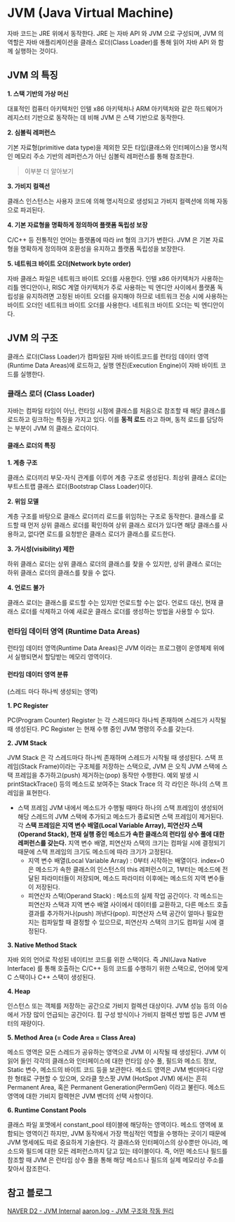# JVM (Java Virtual Machine)

자바 코드는 JRE 위에서 동작한다. JRE 는 자바 API 와 JVM 으로 구성되며, JVM 의 역할은 자바 애플리케이션을 클래스 로더(Class Loader)를 통해 읽어 자바 API 와 함께 실행하는 것이다.


## JVM 의 특징

**1. 스택 기반의 가상 머신**

대표적인 컴퓨터 아키텍처인 인텔 x86 아키텍처나 ARM 아키텍처와 같은 하드웨어가 레지스터 기반으로 동작하는 데 비해 JVM 은 스택 기반으로 동작한다.

**2. 심볼릭 레퍼런스**

기본 자료형(primitive data type)을 제외한 모든 타입(클래스와 인터페이스)을 명시적인 메모리 주소 기반의 레퍼런스가 아닌 심볼릭 레퍼런스를 통해 참조한다.

> 이부분 더 알아보기

**3. 가비지 컬렉션**

클래스 인스턴스는 사용자 코드에 의해 명시적으로 생성되고 가비지 컬렉션에 의해 자동으로 파괴된다.

**4. 기본 자료형을 명확하게 정의하여 플랫폼 독립성 보장**

C/C++ 등 전통적인 언어는 플랫폼에 따라 int 형의 크기가 변한다. JVM 은 기본 자료형을 명확하게 정의하여 호환성을 유지하고 플랫폼 독립성을 보장한다.

**5. 네트워크 바이트 오더(Network byte order)**

자바 클래스 파일은 네트워크 바이트 오더를 사용한다. 
인텔 x86 아키텍처가 사용하는 리틀 엔디안이나, RISC 계열 아키텍처가 주로 사용하는 빅 엔디안 사이에서 플랫폼 독립성을 유지하려면 고정된 바이트 오더를 유지해야 하므로 
네트워크 전송 시에 사용하는 바이트 오더인 네트워크 바이트 오더를 사용한다.
네트워크 바이트 오더는 빅 엔디안이다.

## JVM 의 구조

클래스 로더(Class Loader)가 컴파일된 자바 바이트코드를 런타임 데이터 영역(Runtime Data Areas)에 로드하고, 실행 엔진(Execution Engine)이 자바 바이트 코드를 실행한다.

### 클래스 로더 (Class Loader)

자바는 컴파일 타임이 아닌, 런타임 시점에 클래스를 처음으로 참조할 때 해당 클래스를 로드하고 링크하는 특징을 가지고 있다. 
이를 **동적 로드** 라고 하며, 동적 로드를 담당하는 부분이 JVM 의 클래스 로더이다.

#### 클래스 로더의 특징

**1. 계층 구조**

클래스 로더끼리 부모-자식 관계를 이루어 계층 구조로 생성된다. 최상위 클래스 로더는 부트스트랩 클래스 로더(Bootstrap Class Loader)이다.

**2. 위임 모델**

계층 구조를 바탕으로 클래스 로더끼리 로드를 위임하는 구조로 동작한다. 
클래스를 로드할 때 먼저 상위 클래스 로더를 확인하여 상위 클래스 로더가 있다면 해당 클래스를 사용하고, 없다면 로드를 요청받은 클래스 로더가 클래스를 로드한다.

**3. 가시성(visibility) 제한**

하위 클래스 로더는 상위 클래스 로더의 클래스를 찾을 수 있지만, 상위 클래스 로더는 하위 클래스 로더의 클래스를 찾을 수 없다.

**4. 언로드 불가**

클래스 로더는 클래스를 로드할 수는 있지만 언로드할 수는 없다. 언로드 대신, 현재 클래스 로더를 삭제하고 아예 새로운 클래스 로더를 생성하는 방법을 사용할 수 있다.




### 런타임 데이터 영역 (Runtime Data Areas)

런타임 데이터 영역(Runtime Data Areas)은 JVM 이라는 프로그램이 운영체제 위에서 실행되면서 할당받는 메모리 영역이다. 

#### 런타임 데이터 영역 분류

(스레드 마다 하나씩 생성되는 영역)

**1. PC Register**

PC(Program Counter) Register 는 각 스레드마다 하나씩 존재하며 스레드가 시작될 때 생성된다.
PC Register 는 현재 수행 중인 JVM 명령의 주소를 갖는다.

**2. JVM Stack**

JVM Stack 은 각 스레드마다 하나씩 존재하며 스레드가 시작될 때 생성된다. 
스택 프레임(Stack Frame)이라는 구조체를 저장하는 스택으로, JVM 은 오직 JVM 스택에 스택 프레임을 추가하고(push) 제거하는(pop) 동작만 수행한다.
예외 발생 시 printStackTrace() 등의 메소드로 보여주는 Stack Trace 의 각 라인은 하나의 스택 프레임을 표현한다.

- 스택 프레임
JVM 내에서 메소드가 수행될 때마다 하나의 스택 프레임이 생성되어 해당 스레드의 JVM 스택에 추가되고 메소드가 종료되면 스택 프레임이 제거된다.
각 **스택 프레임은 지역 변수 배열(Local Variable Array), 피연산자 스택(Operand Stack), 현재 실행 중인 메소드가 속한 클래스의 런타임 상수 풀에 대한 레퍼런스를 갖는다.** 
지역 변수 배열, 피연산자 스택의 크기는 컴파일 시에 결정되기 때문에 스택 프레임의 크기도 메소드에 따라 크기가 고정된다.
  - 지역 변수 배열(Local Variable Array) : 0부터 시작하는 배열이다. index=0 은 메소드가 속한 클래스의 인스턴스의 this 레퍼런스이고, 
    1부터는 메소드에 전달된 파라미터들이 저장되며, 메소드 파라미터 이후에는 메소드의 지역 변수들이 저장된다. 
  - 피연산자 스택(Operand Stack) : 메소드의 실제 작업 공간이다. 각 메소드는 피연산자 스택과 지역 변수 배열 사이에서 데이터를 교환하고, 다른 메소드 호출 결과를 추가하거나(push) 꺼낸다(pop).
    피연산자 스택 공간이 얼마나 필요한지는 컴파일할 때 결정할 수 있으므로, 피연산자 스택의 크기도 컴파일 시에 결정된다.

**3. Native Method Stack**

자바 외의 언어로 작성된 네이티브 코드를 위한 스택이다. 즉 JNI(Java Native Interface) 를 통해 호출하는 C/C++ 등의 코드를 수행하기 위한 스택으로, 언어에 맞게 C 스택이나 C++ 스택이 생성된다.

**4. Heap**

인스턴스 또는 객체를 저장하는 공간으로 가비지 컬렉션 대상이다. JVM 성능 등의 이슈에서 가장 많이 언급되는 공간이다.
힙 구성 방식이나 가비지 컬렉션 방법 등은 JVM 벤터의 재량이다.

**5. Method Area (= Code Area = Class Area)**

메소드 영역은 모든 스레드가 공유하는 영역으로 JVM 이 시작될 때 생성된다. JVM 이 읽어 들인 각각의 클래스와 인터페이스에 대한 런타임 상수 풀, 필드와 메소드 정보, Static 변수, 메소드의 바이트 코드 등을 보관한다.
메소드 영역은 JVM 벤더마다 다양한 형태로 구현할 수 있으며, 오라클 핫스팟 JVM (HotSpot JVM) 에서는 흔히 Permanent Area, 혹은 Permanent Generation(PermGen) 이라고 불린다.
메소드 영역에 대한 가비지 컬렉현은 JVM 벤더의 선택 사항이다.

**6. Runtime Constant Pools**

클래스 파일 포맷에서 constant_pool 테이블에 해당하는 영역이다. 메소드 영역에 포함되는 영역이긴 하지만, JVM 동작에서 가장 핵심적인 역할을 수행하는 곳이기 때문에 JVM 명세에도 따로 중요하게 기술한다.
각 클래스와 인터페이스의 상수뿐만 아니라, 메소드와 필드에 대한 모든 레퍼런스까지 담고 있는 테이블이다. 즉, 어떤 메소드나 필드를 참조할 때 JVM 은 런타임 상수 풀을 통해 해당 메소드나 필드의 실제 메모리상 주소를 찾아서 잠조한다.












## 참고 블로그
[NAVER D2 - JVM Internal](https://d2.naver.com/helloworld/1230)
[aaron.log - JVM 구조와 작동 원리](https://velog.io/@hygoogi/JVM-%EA%B5%AC%EC%A1%B0%EC%99%80-%EC%9E%91%EB%8F%99-%EC%9B%90%EB%A6%AC)